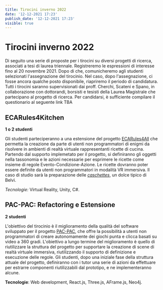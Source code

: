 ```yaml
---
title: Tirocini inverno 2022
date: '12-12-2021 17:23'
publish_date: '12-12-2021 17:23'
visible: true
---
```

# Tirocini inverno 2022

Di seguito una serie di proposte per i tirocini su diversi progetti di ricerca, associati a tesi di laurea triennale. Registreremo le espressioni di interesse fino al 20 novembre 2021. Dopo di che, comunicheremo agli studenti selezionati l'assegnazione del tirocinio. Nel caso, dopo l'assegnazione, ci fosse ancora qualche posto disponibile, riapriremo il periodo di candidatura.
Tutti i tirocini saranno supervisionati dai proff. Cherchi, Scateni e Spano, in collaborazione con dottorandi, borsisti e tesisti della Laurea Magistrale che partecipano al progetto di ricerca.
Per candidarsi, è sufficiente compilare il questionario al seguente link TBA

## ECARules4Kitchen

**1 o 2 studenti**

Gli studenti parteciperanno a una estensione del progetto [ECARules4All](https://cg3hci.dmi.unica.it/lab/it/projects/ecarules4all) che permetta la creazione da parte di utenti non programmatori di enigmi da risolvere in ambienti di realtà virtuale rappresentanti ricette di cucina. Partendo dal supporto implemetato per il progetto, si definiranno gli oggetti nella tassonomia e le azioni necessarie per esprimere le ricette come insieme di regole Evento-Condizione-Azione. Le ricette dovranno poter essere definite da utenti non programmatori in modalità VR immersiva. Il caso di studio sarà la preparazione delle [*caschettes*](https://www.cuoredellasardegna.it/notizie/notizia/Is-Caschettes-simbolo-della-produzione-artigianale-di-Belvi/), un dolce tipico di Belvì.

*Tecnologie:* Virtual Reality, Unity, C#.

## PAC-PAC: Refactoring e Estensione

**2 studenti**

L'obiettivo del tirocinio è il miglioramento della qualità del software sviluppato per il progetto [PAC-PAC](https://cg3hci.dmi.unica.it/lab/it/projects/pacpac), che offre la possibilità a utenti non programmatori di creare autonomamente dei giochi punta e clicca basati su video a 360 gradi. L'obiettivo a lungo termine del miglioramento è quello di riutilizzare la struttura del progetto per supportare la creazione di scene di realtà virtuale immersiva, riutilizzando il supporto di definizione e esecuzione delle regole. Gli studenti, dopo una iniziale fase della struttura attuale del progetto, definiranno con i tutor una serie di azioni da effettuare per estrarre componenti riutilizzabili dal prototipo, e ne implementeranno alcune. 

**Tecnologie**: Web development, React.js, Three.js, AFrame.js, Neo4j. 

